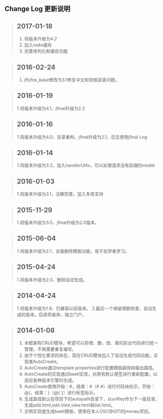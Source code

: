 Change Log 更新说明
------------------------------
>## 2017-01-18
> 1. 将版本升级为4.2
> 2. 加入redis缓存
> 3. 完善序列化和缓存功能

>## 2016-02-24
> 1. jflyfox_base修改为3.1修复中文和空格目录问题。

>## 2016-01-19
> 1.将版本升级为4.1，jfinal升级为2.2

>## 2016-01-16
> 1.将版本升级为4.0，目录重构，jfinal升级为2.1，日志使用jfinal Log

>## 2016-01-14
> 1.将版本升级为3.2，加入handlerUtils，可以处理请求没有前缀的model

>## 2016-01-03
> 1.将版本升级为3.1，注解完善，加入多库支持

>## 2015-11-29
> 1.将版本升级为3.0，jfinal升级为2.0版本。

>## 2015-06-04
> 1.将版本升级为2.1，全面删除模板功能，易于初学者学习。

>## 2015-04-24
> 1.将版本升级为2.0，删除自动生成。

>## 2014-04-24
> 1.将版本升级为1.9，仍兼容以前版本。
> 2.最后一个保留增删改查，自动生成的版本。后续将废弃，独立门户。

>## 2014-01-08
> 1. 本框架有CRUD模块，希望可以将增、删、改、查的前台代码进行统一管理，不再需要重复编写。
> 2. 由于个性化需求的存在，现在CRUD模块加入了自动生成代码功能，实现类AutoCreate。
> 3. AutoCreate通过template.properties进行配置模板路径和输出路径。
> 4. AutoCreate的实现通过beetl实现，对原有默认便签进行重新配置，以适应各种版本引擎的生成。
> 5. AutoCreate使用开始：#，结束：#（#  #）进行代码块标示，开始：@{，结束：}（@{ }）进行标签标示。
> 6. 生成路径默认在项目下的autopath目录下，以urlKey作为下一级目录，生成add.html,edit.html,view.html和list.html。
> 7. 示例实现是生成beetl模板，使用在本人OSC@GIT的jmoney项目。